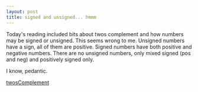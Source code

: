 ```yaml
---
layout: post
title: signed and unsigned... hmmm
---
```


Today's reading included bits about twos complement and how numbers may be signed or unsigned. This seems wrong to me. Unsigned numbers have a sign, all of them are positive. Signed numbers have both positive and negative numbers. There are no unsigned numbers, only mixed signed (pos and neg) and positively signed only.

I know, pedantic.

[twosComplement](https://github.com/athegist/asm0/blob/master/C2/twosComplement.hla)